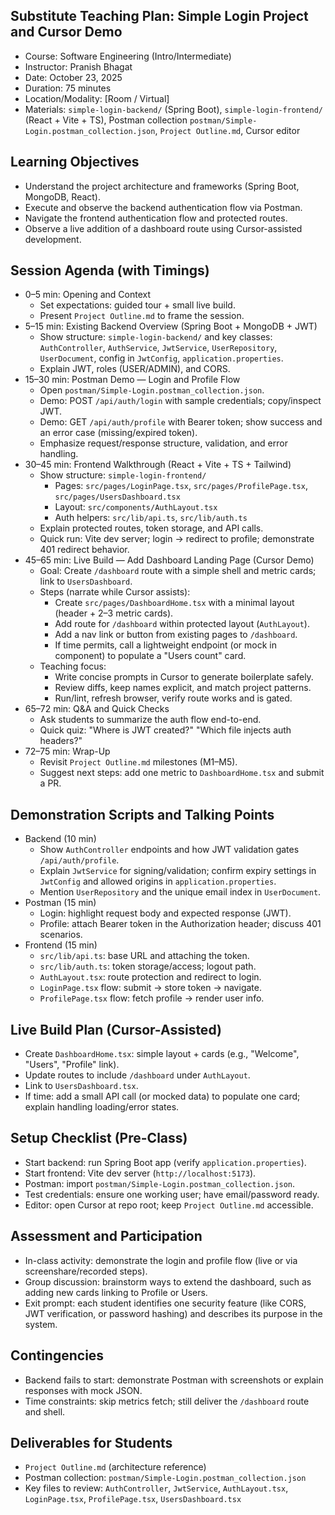 ## Substitute Teaching Plan: Simple Login Project and Cursor Demo

- Course: Software Engineering (Intro/Intermediate)
- Instructor: Pranish Bhagat
- Date: October 23, 2025
- Duration: 75 minutes
- Location/Modality: [Room / Virtual]
- Materials: `simple-login-backend/` (Spring Boot), `simple-login-frontend/` (React + Vite + TS), Postman collection `postman/Simple-Login.postman_collection.json`, `Project Outline.md`, Cursor editor

## Learning Objectives
- Understand the project architecture and frameworks (Spring Boot, MongoDB, React).
- Execute and observe the backend authentication flow via Postman.
- Navigate the frontend authentication flow and protected routes.
- Observe a live addition of a dashboard route using Cursor-assisted development.

## Session Agenda (with Timings)
- 0–5 min: Opening and Context
  - Set expectations: guided tour + small live build.
  - Present `Project Outline.md` to frame the session.
- 5–15 min: Existing Backend Overview (Spring Boot + MongoDB + JWT)
  - Show structure: `simple-login-backend/` and key classes: `AuthController`, `AuthService`, `JwtService`, `UserRepository`, `UserDocument`, config in `JwtConfig`, `application.properties`.
  - Explain JWT, roles (USER/ADMIN), and CORS.
- 15–30 min: Postman Demo — Login and Profile Flow
  - Open `postman/Simple-Login.postman_collection.json`.
  - Demo: POST `/api/auth/login` with sample credentials; copy/inspect JWT.
  - Demo: GET `/api/auth/profile` with Bearer token; show success and an error case (missing/expired token).
  - Emphasize request/response structure, validation, and error handling.
- 30–45 min: Frontend Walkthrough (React + Vite + TS + Tailwind)
  - Show structure: `simple-login-frontend/`
    - Pages: `src/pages/LoginPage.tsx`, `src/pages/ProfilePage.tsx`, `src/pages/UsersDashboard.tsx`
    - Layout: `src/components/AuthLayout.tsx`
    - Auth helpers: `src/lib/api.ts`, `src/lib/auth.ts`
  - Explain protected routes, token storage, and API calls.
  - Quick run: Vite dev server; login → redirect to profile; demonstrate 401 redirect behavior.
- 45–65 min: Live Build — Add Dashboard Landing Page (Cursor Demo)
  - Goal: Create `/dashboard` route with a simple shell and metric cards; link to `UsersDashboard`.
  - Steps (narrate while Cursor assists):
    - Create `src/pages/DashboardHome.tsx` with a minimal layout (header + 2–3 metric cards).
    - Add route for `/dashboard` within protected layout (`AuthLayout`).
    - Add a nav link or button from existing pages to `/dashboard`.
    - If time permits, call a lightweight endpoint (or mock in component) to populate a "Users count" card.
  - Teaching focus:
    - Write concise prompts in Cursor to generate boilerplate safely.
    - Review diffs, keep names explicit, and match project patterns.
    - Run/lint, refresh browser, verify route works and is gated.
- 65–72 min: Q&A and Quick Checks
  - Ask students to summarize the auth flow end-to-end.
  - Quick quiz: "Where is JWT created?" "Which file injects auth headers?"
- 72–75 min: Wrap-Up
  - Revisit `Project Outline.md` milestones (M1–M5).
  - Suggest next steps: add one metric to `DashboardHome.tsx` and submit a PR.

## Demonstration Scripts and Talking Points
- Backend (10 min)
  - Show `AuthController` endpoints and how JWT validation gates `/api/auth/profile`.
  - Explain `JwtService` for signing/validation; confirm expiry settings in `JwtConfig` and allowed origins in `application.properties`.
  - Mention `UserRepository` and the unique email index in `UserDocument`.
- Postman (15 min)
  - Login: highlight request body and expected response (JWT).
  - Profile: attach Bearer token in the Authorization header; discuss 401 scenarios.
- Frontend (15 min)
  - `src/lib/api.ts`: base URL and attaching the token.
  - `src/lib/auth.ts`: token storage/access; logout path.
  - `AuthLayout.tsx`: route protection and redirect to login.
  - `LoginPage.tsx` flow: submit → store token → navigate.
  - `ProfilePage.tsx` flow: fetch profile → render user info.

## Live Build Plan (Cursor-Assisted)
- Create `DashboardHome.tsx`: simple layout + cards (e.g., "Welcome", "Users", "Profile" link).
- Update routes to include `/dashboard` under `AuthLayout`.
- Link to `UsersDashboard.tsx`.
- If time: add a small API call (or mocked data) to populate one card; explain handling loading/error states.

## Setup Checklist (Pre-Class)
- Start backend: run Spring Boot app (verify `application.properties`).
- Start frontend: Vite dev server (`http://localhost:5173`).
- Postman: import `postman/Simple-Login.postman_collection.json`.
- Test credentials: ensure one working user; have email/password ready.
- Editor: open Cursor at repo root; keep `Project Outline.md` accessible.

## Assessment and Participation
- In-class activity: demonstrate the login and profile flow (live or via screenshare/recorded steps).
- Group discussion: brainstorm ways to extend the dashboard, such as adding new cards linking to Profile or Users.
- Exit prompt: each student identifies one security feature (like CORS, JWT verification, or password hashing) and describes its purpose in the system.


## Contingencies
- Backend fails to start: demonstrate Postman with screenshots or explain responses with mock JSON.
- Time constraints: skip metrics fetch; still deliver the `/dashboard` route and shell.

## Deliverables for Students
- `Project Outline.md` (architecture reference)
- Postman collection: `postman/Simple-Login.postman_collection.json`
- Key files to review: `AuthController`, `JwtService`, `AuthLayout.tsx`, `LoginPage.tsx`, `ProfilePage.tsx`, `UsersDashboard.tsx`
